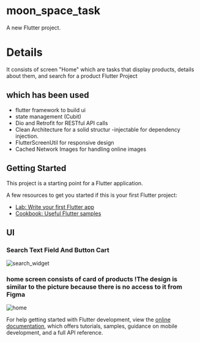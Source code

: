 # moon_space_task

A new Flutter project.
# Details
It consists of screen "Home"  which are tasks that display products, details about them, and search for a product
Flutter Project 
## which has been used
- flutter framework to build ui 
- state management (Cubit)
- Dio and Retrofit for RESTful API calls
- Clean Architecture for a solid structur
-injectable for dependency injection.
- FlutterScreenUtil for responsive design
- Cached Network Images for handling online images

## Getting Started

This project is a starting point for a Flutter application.

A few resources to get you started if this is your first Flutter project:

- [Lab: Write your first Flutter app](https://docs.flutter.dev/get-started/codelab)
- [Cookbook: Useful Flutter samples](https://docs.flutter.dev/cookbook)
## UI 
### Search Text Field And Button Cart
![search_widget](https://github.com/user-attachments/assets/db4ca616-3830-458b-ac82-e78e02e9ea96)
### home screen consists of card of products !The design is similar to the picture because there is no access to it from Figma 
![home](https://github.com/user-attachments/assets/35678535-2d6f-481e-b2ee-5c7fb3205458)


For help getting started with Flutter development, view the
[online documentation](https://docs.flutter.dev/), which offers tutorials,
samples, guidance on mobile development, and a full API reference.
